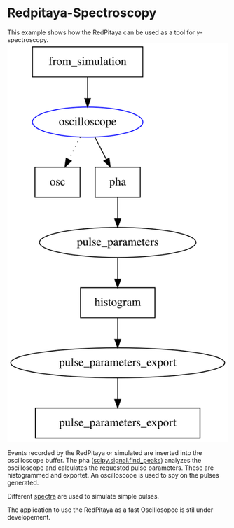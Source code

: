# Redpitaya-Spectroscopy
This example shows how the RedPitaya can be used as a tool for $\gamma$-spectroscopy. 
![Data Flow](docs/dataFlow.svg)

Events recorded by the RedPitaya or simulated are inserted into the oscilloscope buffer. The pha ([scipy.signal.find_peaks](https://docs.scipy.org/doc/scipy/reference/generated/scipy.signal.find_peaks.html)) analyzes the oscilloscope and calculates the requested pulse parameters. These are histogrammed and exportet.
An oscilloscope is used to spy on the pulses generated.

Different [spectra](spectra/README.md) are used to simulate simple pulses.

The application to use the RedPitaya as a fast Oscillosopce is stil under developement.